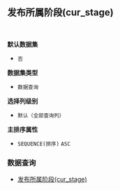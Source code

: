 ## 发布所属阶段(cur_stage) <!-- {docsify-ignore-all} -->



<br>
<p class="panel-title"><b>默认数据集</b></p>

* `否`

<p class="panel-title"><b>数据集类型</b></p>

* `数据查询`

<p class="panel-title"><b>选择列级别</b></p>

* `默认（全部查询列）`


<p class="panel-title"><b>主排序属性</b></p>

* `SEQUENCE(排序)` `ASC`



### 数据查询
  * [发布所属阶段(cur_stage)](module/ProjMgmt/stage/query/cur_stage)
